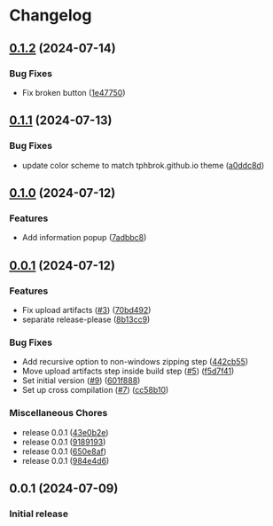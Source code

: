 # Changelog

## [0.1.2](https://github.com/tphbrok/beatrec/compare/v0.1.1...v0.1.2) (2024-07-14)


### Bug Fixes

* Fix broken button ([1e47750](https://github.com/tphbrok/beatrec/commit/1e47750baf870e86057eeb949d20372a2cc34bbb))

## [0.1.1](https://github.com/tphbrok/beatrec/compare/v0.1.0...v0.1.1) (2024-07-13)


### Bug Fixes

* update color scheme to match tphbrok.github.io theme ([a0ddc8d](https://github.com/tphbrok/beatrec/commit/a0ddc8dfe76c2bfcb98cfbbfc8139edde0b5cfc9))

## [0.1.0](https://github.com/tphbrok/beatrec/compare/v0.0.1...v0.1.0) (2024-07-12)


### Features

* Add information popup ([7adbbc8](https://github.com/tphbrok/beatrec/commit/7adbbc8432fd6c2593690816c708daac6cc41c82))

## [0.0.1](https://github.com/tphbrok/beatrec/compare/v0.0.1...v0.0.1) (2024-07-12)


### Features

* Fix upload artifacts ([#3](https://github.com/tphbrok/beatrec/issues/3)) ([70bd492](https://github.com/tphbrok/beatrec/commit/70bd492f2bf2b31e85066b2c7e0a853543548c77))
* separate release-please ([8b13cc9](https://github.com/tphbrok/beatrec/commit/8b13cc915ad925cc298acbf34c83e4c468abd392))


### Bug Fixes

* Add recursive option to non-windows zipping step ([442cb55](https://github.com/tphbrok/beatrec/commit/442cb55dfac127aec310617264d6438b7fb69150))
* Move upload artifacts step inside build step ([#5](https://github.com/tphbrok/beatrec/issues/5)) ([f5d7f41](https://github.com/tphbrok/beatrec/commit/f5d7f41b69e41943226e95e23fa98f5c7021bd42))
* Set initial version ([#9](https://github.com/tphbrok/beatrec/issues/9)) ([601f888](https://github.com/tphbrok/beatrec/commit/601f888b401ccb75d2836b4c8ea5969f57c5db80))
* Set up cross compilation ([#7](https://github.com/tphbrok/beatrec/issues/7)) ([cc58b10](https://github.com/tphbrok/beatrec/commit/cc58b101d5578961f867ca90f610592096b03ba3))


### Miscellaneous Chores

* release 0.0.1 ([43e0b2e](https://github.com/tphbrok/beatrec/commit/43e0b2e7a9a2d01fd99cd10f6140e7e67ce3b9c0))
* release 0.0.1 ([9189193](https://github.com/tphbrok/beatrec/commit/9189193977ed8b1b364cd6c04c0763304cfbb878))
* release 0.0.1 ([650e8af](https://github.com/tphbrok/beatrec/commit/650e8afde6fe494ff3ad77590815cd38178567f6))
* release 0.0.1 ([984e4d6](https://github.com/tphbrok/beatrec/commit/984e4d6da24046b430f77a5e78dfef600171f720))

## 0.0.1 (2024-07-09)

### Initial release
